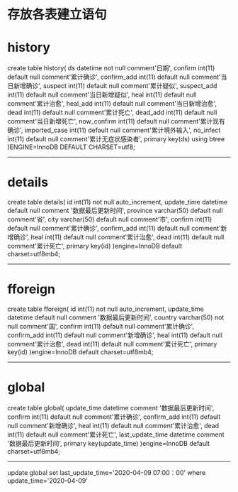 # 存放各表建立语句

# history

create table history(
ds datetime not null comment'日期',
confirm int(11) default null comment'累计确诊',
confirm_add int(11) default null comment'当日新增确诊',
suspect int(11) default null comment'累计疑似',
suspect_add int(11) default null comment'当日新增疑似',
heal int(11) default null comment'累计治愈',
heal_add int(11) default null comment'当日新增治愈',
dead int(11) default null comment'累计死亡',
dead_add int(11) default null comment'当日新增死亡',
now_confirm int(11) default null comment'累计现有确诊',
imported_case int(11) default null comment'累计境外输入',
no_infect int(11) default null comment'累计无症状感染者',
primary key(ds) using btree
)ENGINE=InnoDB DEFAULT CHARSET=utf8;

***
# details

create table details(
id int(11) not null auto_increment,
update_time datetime default null comment '数据最后更新时间',
province varchar(50) default null comment'省',
city varchar(50) default null comment'市',
confirm int(11) default null comment'累计确诊',
confirm_add int(11) default null comment'新增确诊',
heal int(11) default null comment'累计治愈',
dead int(11) default null comment'累计死亡',
primary key(id) 
)engine=InnoDB default charset=utf8mb4;

***
# fforeign

create table fforeign(
id int(11) not null auto_increment,
update_time datetime default null comment '数据最后更新时间',
country varchar(50) not null comment'国',
confirm int(11) default null comment'累计确诊',
confirm_add int(11) default null comment'新增确诊',
heal int(11) default null comment'累计治愈',
dead int(11) default null comment'累计死亡',
primary key(id) 
)engine=InnoDB default charset=utf8mb4;

***

# global

create table global(
update_time datetime  comment '数据最后更新时间',
confirm int(11) default null comment'累计确诊',
confirm_add int(11) default null comment'新增确诊',
heal int(11) default null comment'累计治愈',
dead int(11) default null comment'累计死亡',
last_update_time datetime  comment '数据最后更新时间',
primary key(update_time)
)engine=InnoDB default charset=utf8mb4;

***

update global set last_update_time='2020-04-09 07:00：00' where update_time='2020-04-09'